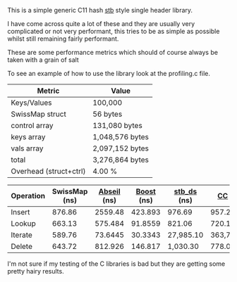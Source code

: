 This is a simple generic C11 hash [stb](https://github.com/nothings/stb) style single header library.

I have come across quite a lot of these and they are usually very complicated or not very performant, this tries to be as simple as possible whilst still remaining fairly performant.

These are some performance metrics which should of course always be taken with a grain of salt

To see an example of how to use the library look at the profiling.c file.

Metric          | Value
----------------|----------------
Keys/Values     | 100,000
SwissMap struct | 56 bytes
control array   | 131,080 bytes
keys array      | 1,048,576 bytes
vals array      | 2,097,152 bytes
total           | 3,276,864 bytes
Overhead (struct+ctrl) | 4.00 %

| Operation | SwissMap (ns) | [Abseil](https://github.com/abseil/abseil-cpp) (ns) | [Boost](https://github.com/boostorg/boost) (ns) | [stb_ds](https://github.com/nothings/stb/blob/master/stb_ds.h) (ns) | [CC](https://github.com/JacksonAllan/CC) (ns) | [ska_flat_map](https://github.com/skarupke/flat_hash_map/blob/master/flat_hash_map.hpp) (ns) | [cwisstable](https://github.com/google/cwisstable) (ns) | [libc/search.h] (ns) |
|---------|--------|---------|---------|-----------|------------|---------|---------|-------|
| Insert  | 876.86 | 2559.48 | 423.893 | 976.69    | 957.21     | 445.834 | 996.426 | 934.7 |
| Lookup  | 663.13 | 575.484 | 91.8559 | 821.06    | 720.19     | 64.223  | 958.281 | 703.6 |
| Iterate | 589.76 | 73.6445 | 30.3343 | 27,985.10 | 363,763.89 | 9.54452 | N/A     | 1.951 |
| Delete  | 643.72 | 812.926 | 146.817 | 1,030.30  | 778.00     | 71.8897 | 947.221 | 690.7 |

I'm not sure if my testing of the C libraries is bad but they are getting some pretty hairy results.
